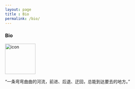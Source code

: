 ```yaml
---
layout: page
title : Bio
permalink: /bio/
---
```


<h3>Bio</h3>

<img src="{{site.url}}/pic/icon.png" width = "100" height = "100" alt="icon"/>

<br>

“一条弯弯曲曲的河流，前进、后退、迂回，总能到达要去的地方。”
